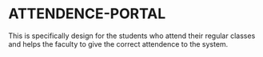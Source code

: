 # ATTENDENCE-PORTAL
This is specifically design for the students who attend their regular classes and helps the faculty to give the correct attendence to the system.
